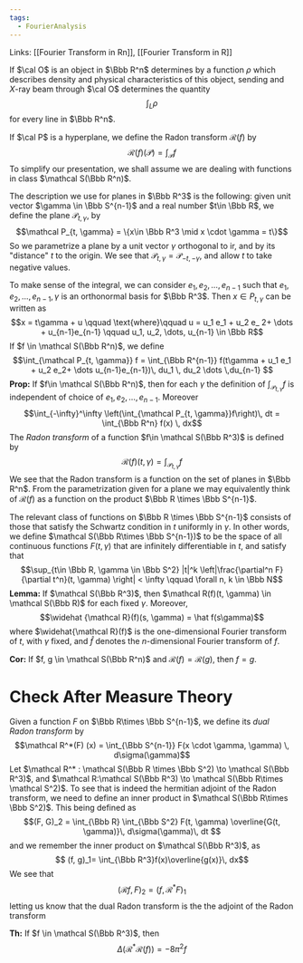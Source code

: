 ```yaml
---
tags:
  - FourierAnalysis
---
```

Links: [[Fourier Transform in Rn]], [[Fourier Transform in R]]

If $\cal O$ is an object in $\Bbb R^n$ determines by a function $\rho$ which describes density and physical characteristics of this object, sending and $X$-ray beam through $\cal O$ determines the quantity $$\int_L \rho$$for every line in $\Bbb R^n$. 

If $\cal P$ is a hyperplane, we define the Radon transform $\mathcal R(f)$ by $$\mathcal R(f)(\mathcal P)=\int_\mathcal P f$$To simplify our presentation, we shall assume we are dealing with functions in class $\mathcal S(\Bbb R^n)$. 

The description we use for planes in $\Bbb R^3$ is the following: given unit vector $\gamma \in \Bbb S^{n-1}$ and a real number $t\in \Bbb R$, we define the plane $\mathcal P_{t, \gamma}$, by $$\mathcal P_{t, \gamma} = \{x\in \Bbb R^3 \mid x \cdot \gamma = t\}$$So we parametrize a plane by a unit vector $\gamma$ orthogonal to ir, and by its "distance" $t$ to the origin. We see that $\mathcal P_{t, \gamma} = \mathcal P_{-t, -\gamma}$, and allow $t$ to take negative values.

To make sense of the integral, we can consider $e_1, e_2, \dots, e_{n-1}$ such that $e_1, e_2, \dots, e_{n-1}, \gamma$ is an orthonormal basis for $\Bbb R^3$. Then $x \in P_{t, \gamma}$ can be written as $$x = t\gamma + u \qquad \text{where}\qquad u = u_1 e_1 + u_2 e_ 2+ \dots + u_{n-1}e_{n-1} \qquad u_1, u_2, \dots, u_{n-1} \in \Bbb R$$
If $f \in \mathcal S(\Bbb R^n)$, we define $$\int_{\mathcal P_{t, \gamma}} f = \int_{\Bbb R^{n-1}} f(t\gamma + u_1 e_1 + u_2 e_2+ \dots u_{n-1}e_{n-1})\, du_1 \, du_2 \dots \,du_{n-1} $$
**Prop:** If $f\in \mathcal S(\Bbb R^n)$, then for each $\gamma$ the definition of $\int_{\mathcal P_{t, \gamma}}f$  is independent of choice of $e_1, e_2, \dots, e_{n-1}$. Moreover $$\int_{-\infty}^\infty \left(\int_{\mathcal P_{t, \gamma}}f\right)\, dt = \int_{\Bbb R^n} f(x) \, dx$$
The *Radon transform* of a function $f\in \mathcal S(\Bbb R^3)$ is defined by $$\mathcal R(f)(t, \gamma) = \int_{\mathcal P_{t, \gamma}} f$$
We see that the Radon transform is a function on the set of planes in $\Bbb R^n$. From the parametrization given for a plane we may equivalently think of $\mathcal R(f)$ as a function on the product $\Bbb R \times \Bbb S^{n-1}$. 

The relevant class of functions on $\Bbb R \times \Bbb S^{n-1}$ consists of those that satisfy the Schwartz condition in $t$ uniformly in $\gamma$. In other words, we define $\mathcal S(\Bbb R\times \Bbb S^{n-1})$ to be the space of all continuous functions $F(t, \gamma)$ that are infinitely differentiable in $t$, and satisfy that $$\sup_{t\in \Bbb R, \gamma \in \Bbb S^2} |t|^k \left|\frac{\partial^n F}{\partial t^n}(t, \gamma) \right| < \infty \qquad \forall n, k \in \Bbb N$$
**Lemma:** If $\mathcal S(\Bbb R^3)$, then $\mathcal R(f)(t, \gamma) \in \mathcal S(\Bbb R)$ for each fixed $\gamma$. Moreover, $$\widehat {\mathcal R}(f)(s, \gamma) = \hat f(s\gamma)$$where $\widehat{\mathcal R}(f)$ is the one-dimensional Fourier transform of $t$, with $\gamma$ fixed, and $\hat f$ denotes the $n$-dimensional Fourier transform of $f$.

**Cor:** If $f, g \in \mathcal S(\Bbb R^n)$ and $\mathcal R(f) = \mathcal R(g)$, then $f= g$.

# Check After Measure Theory

Given a function $F$ on $\Bbb R\times \Bbb S^{n-1}$, we define its *dual Radon transform* by $$\mathcal R^*(F) (x) = \int_{\Bbb S^{n-1}} F(x \cdot \gamma, \gamma) \, d\sigma(\gamma)$$
Let $\mathcal R^* : \mathcal S(\Bbb R \times \Bbb S^2) \to \mathcal S(\Bbb R^3)$, and $\mathcal R:\mathcal S(\Bbb R^3) \to \mathcal S(\Bbb R\times \mathcal S^2)$. To see that is indeed the hermitian adjoint of the Radon transform, we need to define an inner product in $\mathcal S(\Bbb R\times \Bbb S^2)$. This being defined as $$(F, G)_2 = \int_{\Bbb R} \int_{\Bbb S^2} F(t, \gamma) \overline{G(t, \gamma)}\, d\sigma(\gamma)\, dt $$and we remember the inner product on $\mathcal S(\Bbb R^3)$, as $$ (f, g)_1= \int_{\Bbb R^3}f(x)\overline{g(x)}\, dx$$
We see that $$(\mathcal R f, F)_2 = (f, \mathcal R^* F)_1$$
letting us know that the dual Radon transform is the the adjoint of the Radon transform

**Th:** If $f \in \mathcal S(\Bbb R^3)$, then $$ \Delta(\mathcal{R^* R}(f)) = -8\pi^2f$$